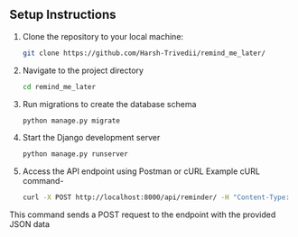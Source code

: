## Setup Instructions

1. Clone the repository to your local machine:
   ```bash
   git clone https://github.com/Harsh-Trivedii/remind_me_later/

2. Navigate to the project directory
   ```bash
   cd remind_me_later

3. Run migrations to create the database schema
   ```bash
   python manage.py migrate

5. Start the Django development server
   ```bash
   python manage.py runserver

7. Access the API endpoint using Postman or cURL
   Example cURL command-
   ```bash
   curl -X POST http://localhost:8000/api/reminder/ -H "Content-Type: application/json" -d "{\"date\": \"2024-03-18\", \"time\": \"14:30:00\", \"message\": \"Remember to attend the meeting\"}"

This command sends a POST request to the endpoint with the provided JSON data
